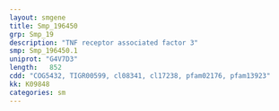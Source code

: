 ```yaml
---
layout: smgene
title: Smp_196450
grp: Smp_19
description: "TNF receptor associated factor 3"
smp: Smp_196450.1
uniprot: "G4V7D3"
length:   852
cdd: "COG5432, TIGR00599, cl08341, cl17238, pfam02176, pfam13923"
kk: K09848
categories: sm
---
```


